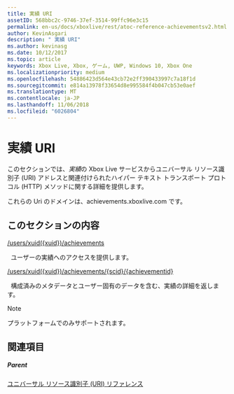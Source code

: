 ```yaml
---
title: 実績 URI
assetID: 568bbc2c-9746-37ef-3514-99ffc96e3c15
permalink: en-us/docs/xboxlive/rest/atoc-reference-achievementsv2.html
author: KevinAsgari
description: " 実績 URI"
ms.author: kevinasg
ms.date: 10/12/2017
ms.topic: article
keywords: Xbox Live, Xbox, ゲーム, UWP, Windows 10, Xbox One
ms.localizationpriority: medium
ms.openlocfilehash: 54886423d564e43cb72e2ff390433997c7a18f1d
ms.sourcegitcommit: e814a13978f33654d8e995584f4b047cb53e0aef
ms.translationtype: MT
ms.contentlocale: ja-JP
ms.lasthandoff: 11/06/2018
ms.locfileid: "6026804"
---
```

# <a name="achievements-uris"></a>実績 URI

このセクションでは、*実績*の Xbox Live サービスからユニバーサル リソース識別子 (URI) アドレスと関連付けられたハイパー テキスト トランスポート プロトコル (HTTP) メソッドに関する詳細を提供します。

これらの Uri のドメインは、achievements.xboxlive.com です。

<a id="ID4EDB"></a>


## <a name="in-this-section"></a>このセクションの内容

[/users/xuid({xuid})/achievements](uri-achievementsusersxuidachievementsv2.md)

&nbsp;&nbsp;ユーザーの実績へのアクセスを提供します。

[/users/xuid({xuid})/achievements/{scid}/{achievementid}](uri-usersxuidachievementsscidachievementid.md)

&nbsp;&nbsp;構成済みのメタデータとユーザー固有のデータを含む、実績の詳細を返します。


> [!NOTE] 
> プラットフォームでのみサポートされます。



<a id="ID4EMB"></a>


## <a name="see-also"></a>関連項目

<a id="ID4EOB"></a>


##### <a name="parent"></a>Parent

[ユニバーサル リソース識別子 (URI) リファレンス](../atoc-xboxlivews-reference-uris.md)
